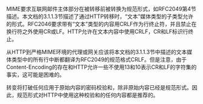 MIME要求互联网邮件主体部分在被转移前被转换为规范形式，如RFC2049第4节描述。本文档的3.1.1.3节描述了通过HTTP转移时，“文本”媒体类型的子类型允许的形式。RFC2046要求带有“文本”类型的内容用CRLF作为行终止符，并且禁止在换行符之外使用CR或LF。HTTP允许在文本内容中使用CRLF，CR和LF标识行终止。

从HTTP到严格MIME环境的代理或网关应该将本文档的3.1.1.3节中描述的文本媒体类型中的所有行中断都翻译为RFC2049的规范格式CRLF。但是注意，由于Content-Encoding的存在和HTTP允许一些不使用13和10表示CR和LF的字符集的事实，这可能是困难的。

转变将打破任何应用于原始内容的密码校验和，除非原始内容已经是规范形式。因此，规范形式对HTTP中使用这种校验和的任何内容都是推荐的。